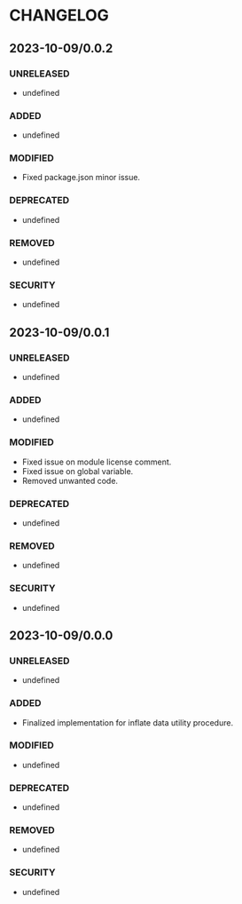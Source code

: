 #	CHANGELOG

##	2023-10-09/0.0.2

###	UNRELEASED
- undefined

###	ADDED
- undefined

###	MODIFIED
- Fixed package.json minor issue.

###	DEPRECATED
- undefined

###	REMOVED
- undefined

###	SECURITY
- undefined

##	2023-10-09/0.0.1

###	UNRELEASED
- undefined

###	ADDED
- undefined

###	MODIFIED
- Fixed issue on module license comment.
- Fixed issue on global variable.
- Removed unwanted code.

###	DEPRECATED
- undefined

###	REMOVED
- undefined

###	SECURITY
- undefined

##	2023-10-09/0.0.0

###	UNRELEASED
- undefined

###	ADDED
- Finalized implementation for inflate data utility procedure.

###	MODIFIED
- undefined

###	DEPRECATED
- undefined

###	REMOVED
- undefined

###	SECURITY
- undefined

